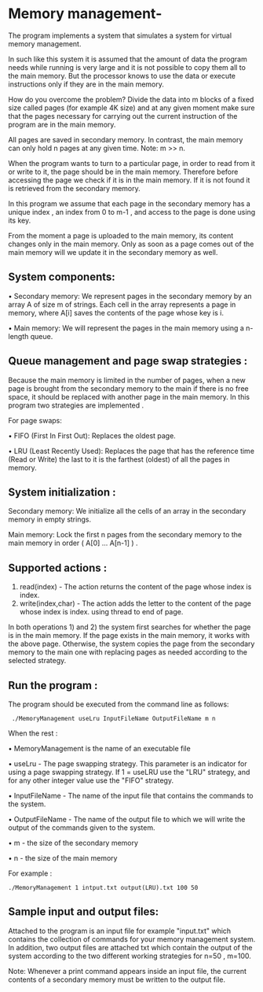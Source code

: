 # Memory management-

The program implements a system that simulates a system for virtual memory management.


In such like this system it is assumed that the amount of data the program needs while running is very large
and it is not possible to copy them all to the main memory. But the processor knows to use the data or execute instructions
only if they are in the main memory.

How do you overcome the problem?
Divide the data into m blocks of a fixed size called pages (for example 4K size) and at any given moment make sure that 
the pages necessary for carrying out the current instruction of the program are in the main memory.

All pages are saved in secondary memory. In contrast, the main memory can only hold n pages at any given time.
Note: m >> n.

When the program wants to turn to a particular page, in order to read from it or write to it, the page should be in the main memory.
Therefore before accessing the page we check if it is in the main memory. If it is not found it is retrieved from the secondary memory.

In this program we assume that each page in the secondary memory has a unique index , an index from 0 to m-1 , and access to the page is done using its key.

From the moment a page is uploaded to the main memory, its content changes only in the main memory.
Only as soon as a page comes out of the main memory will we update it in the secondary memory as well.

## System components:
• Secondary memory:
  We represent pages in the secondary memory by an array A of size m of strings.
  Each cell in the array represents a page in memory, where A[i] saves the contents of the page whose key is i.

• Main memory:
  We will represent the pages in the main memory using a n-length queue.
  
## Queue management and page swap strategies :
Because the main memory is limited in the number of pages, when a new page is brought from the secondary memory to the main
if there is no free space, it should be replaced with another page in the main memory. In this program two strategies are implemented .

For page swaps:

• FIFO (First In First Out): Replaces the oldest page.

• LRU (Least Recently Used): Replaces the page that has the reference time (Read or Write)
the last to it is the farthest (oldest) of all the pages in memory.

## System initialization :
Secondary memory: We initialize all the cells of an array in the secondary memory in empty strings.

Main memory: Lock the first n pages from the secondary memory to the main memory in order ( A[0] ... A[n-1] ) .

## Supported actions : 

1) read(index) - The action returns the content of the page whose index is index.
2) write(index,char) - The action adds the letter to the content of the page whose index is index.
using thread to end of page.

In both operations 1) and 2)  the system first searches for whether the page is in the main memory.
If the page exists in the main memory, it works with the above page.
Otherwise, the system copies the page from the secondary memory to the main one with replacing pages as needed according to the selected strategy.

## Run the program :

The program should be executed from the command line as follows:

     ./MemoryManagement useLru InputFileName OutputFileName m n
     
When the rest :

  • MemoryManagement is the name of an executable file
  
  • useLru - The page swapping strategy. This parameter is an indicator for using a page swapping strategy. 
  If 1 = useLRU use the "LRU" strategy, and for any other integer value use the "FIFO" strategy.
  
  • InputFileName - The name of the input file that contains the commands to the system.
  
  • OutputFileName - The name of the output file to which we will write the output of the commands given to the system.
  
  • m - the size of the secondary memory
  
  • n - the size of the main memory


For example :

    ./MemoryManagement 1 intput.txt output(LRU).txt 100 50


## Sample input and output files:
Attached to the program is an input file for example "input.txt"  which contains the collection of commands for your memory management system.
In addition, two output files are attached txt  which contain the output of the system according to
the two different working strategies for n=50 , m=100.

Note: Whenever a print command appears inside an input file, the current contents of a secondary memory must be written to the output file.

